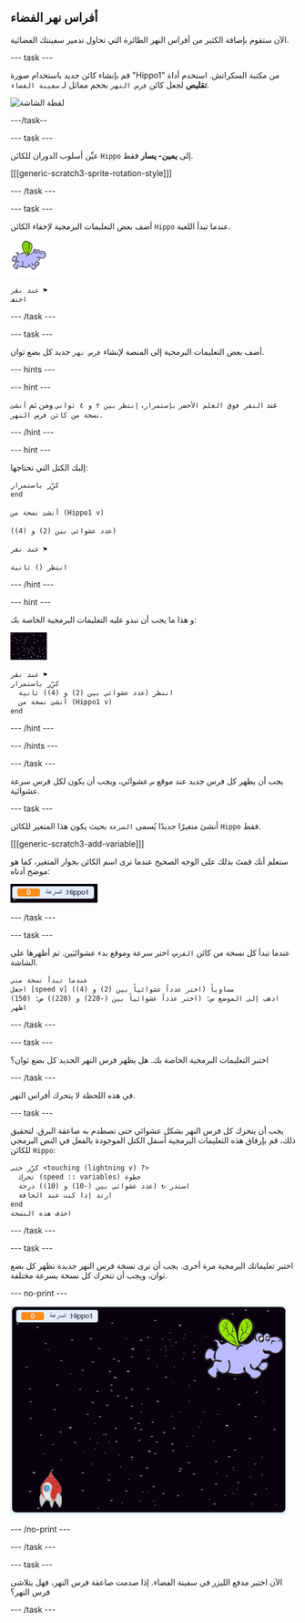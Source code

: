 ## أفراس نهر الفضاء

الآن ستقوم بإضافة الكثير من أفراس النهر الطائرة التي تحاول تدمير سفينتك الفضائية.

--- task ---

قم بإنشاء كائن جديد باستخدام صورة "Hippo1" من مكتبة السكراتش. استخدم أداة **تقليص** لجعل كائن `فرس النهر` بحجم مماثل لـ `سفينة الفضاء`.

![لقطة الشاشة](images/invaders-hippo.png)

---/task--

--- task ---

عيِّن أسلوب الدوران للكائن `Hippo` إلى **يمين- يسار** فقط.

[[[generic-scratch3-sprite-rotation-style]]]

--- /task ---

--- task ---

أضف بعض التعليمات البرمجية لإخفاء الكائن `Hippo` عندما تبدأ اللعبة.

![كائن فرس النهر](images/hippo-sprite.png)

```blocks3
عند نقر ⚑
اختف
```

--- /task ---

--- task ---

أضف بعض التعليمات البرمجية إلى المنصة لإنشاء `فرس نهر` جديد كل بضع ثوان.

--- hints ---


--- hint ---

عند `النقر فوق العلم الأخضر` `بإستمرار`، `إنتظر` `بين ٢ و ٤ ثواني` ومن ثم `أنشئ نسخة من كائن فرس النهر`.

--- /hint ---

--- hint ---

إليك الكتل التي تحتاجها:

```blocks3
كرِّر باستمرار
end

أنشئ نسخة من (Hippo1 v)

(عدد عشوائي بين (2) و (4))

عند نقر ⚑

انتظر () ثانية
```

--- /hint ---

--- hint ---

و هذا ما يجب أن تبدو عليه التعليمات البرمجية الخاصة بك:

![كائن مسرح العمل](images/stage-sprite.png)

```blocks3
عند نقر ⚑
كرِّر باستمرار 
  انتظر (عدد عشوائي بين (2) و (4)) ثانية
  أنشئ نسخة من (Hippo1 v)
end
```

--- /hint ---

--- /hints ---

--- /task ---

يجب أن يظهر كل فرس جديد عند موقع `س` عشوائي، ويجب أن يكون لكل فرس سرعة عشوائية.

--- task ---

أنشئ متغيرًا جديدًا يُسمى `السرعة` بحيث يكون هذا المتغير للكائن `Hippo` فقط.

[[[generic-scratch3-add-variable]]]

ستعلم أنك قمتَ بذلك على الوجه الصحيح عندما ترى اسم الكائن بجوار المتغير، كما هو موضح أدناه:

![لقطة الشاشة](images/invaders-var-test.png)

--- /task ---

--- task ---

عندما تبدأ كل نسخة من كائن `الفرس`، اختر سرعة وموقع بدء عشوائيَين. ثم أظهرها على الشاشة.

```blocks3
عندما تبدأ نسخة مني
اجعل [speed v] مساوياً (اختر عدداً عشوائياً بين (2) و (4))
اذهب إلى الموضع س: (اختر عدداً عشوائياً بين (-220) و (220)) ص: (150)
اظهر
```

--- /task ---

--- task ---

اختبر التعليمات البرمجية الخاصة بك. هل يظهر فرس النهر الجديد كل بضع ثوان؟

--- /task ---

في هذه اللحظة لا يتحرك أفراس النهر.

--- task ---

يجب أن يتحرك كل فرس النهر بشكل عشوائي حتى تصطدم به صاعقة البرق. لتحقيق ذلك، قم بإرفاق هذه التعليمات البرمجية أسفل الكتل الموجودة بالفعل في النص البرمجي للكائن `Hippo`:

```blocks3
كرِّر حتى <touching (lightning v) ?> 
  تحرك (speed :: variables) خطوة
  استدر ↻ (عدد عشوائي بين (-10) و (10)) درجة
  ارتد إذا كنت عند الحافة
end
احذف هذه النسخة
```

--- /task ---

--- task ---

اختبر تعليماتك البرمجية مرة أخرى. يجب أن ترى نسخة فرس النهر جديدة تظهر كل بضع ثوان، ويجب أن تتحرك كل نسخة بسرعة مختلفة.

--- no-print ---

![لقطة الشاشة](images/hippo-clones.gif)

--- /no-print ---

--- /task ---

--- task ---

الآن اختبر مدفع الليزر في سفينة الفضاء. إذا صدمت صاعقة فرس النهر، فهل يتلاشى فرس النهر؟

--- /task ---